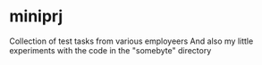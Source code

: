 # miniprj

Collection of test tasks from various employeers
And also my little experiments with the code in the "somebyte" directory
